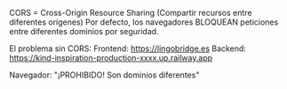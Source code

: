 CORS = Cross-Origin Resource Sharing (Compartir recursos entre diferentes orígenes)
Por defecto, los navegadores BLOQUEAN peticiones entre diferentes dominios por seguridad.

El problema sin CORS:
Frontend: https://lingobridge.es
Backend:  https://kind-inspiration-production-xxxx.up.railway.app

Navegador: "¡PROHIBIDO! Son dominios diferentes"
